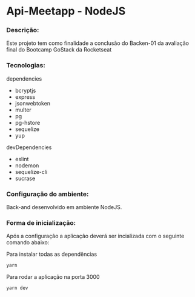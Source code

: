 ﻿# Api-Meetapp - NodeJS

### Descrição:
Este projeto tem como finalidade a conclusão do Backen-01 da avaliação final do Bootcamp GoStack da Rocketseat

### Tecnologias:

dependencies
<ul>
<li>bcryptjs</li>
<li>express</li>
<li>jsonwebtoken</li>
<li>multer</li>
<li>pg</li>
<li>pg-hstore</li>
<li>sequelize</li>
<li>yup</li>
</ul>

devDependencies
<ul>
<li>eslint</li>
<li>nodemon</li>
<li>sequelize-cli</li>
<li>sucrase</li>
</ul>

### Configuração do ambiente:
Back-and desenvolvido em ambiente NodeJS.

### Forma de inicialização:
Após a configuração a aplicação deverá ser incializada com o seguinte comando abaixo:

Para instalar todas as dependências
```bash
yarn
```

Para rodar a aplicação na porta 3000
```bash
yarn dev
```
